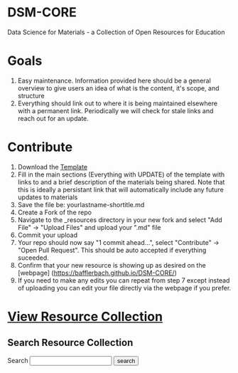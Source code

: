 # DSM-CORE
Data Science for Materials - a Collection of Open Resources for Education

# Goals
1. Easy maintenance. Information provided here should be a general overview to give users an idea of what is the content, it's scope, and structure
2. Everything should link out to where it is being maintained elsewhere with a permanent link. Periodically we will check for stale links and reach out for an update.

# Contribute
1. Download the [Template](https://github.com/bafflerbach/DSM-CORE/blob/main/template-resource.md)
3. Fill in the main sections (Everything with UPDATE) of the template with links to and a brief description of the materials being shared. Note that this is ideally a persistant link that will automatically include any future updates to materials
4. Save the file be: yourlastname-shortitle.md
5. Create a Fork of the repo
6. Navigate to the _resources directory in your new fork and select "Add File" -> "Upload Files" and upload your ".md" file
7. Commit your upload
8. Your repo should now say "1 commit ahead...", select "Contribute" -> "Open Pull Request". This should be auto accepted if everything suceeded.
9. Confirm that your new resource is showing up as desired on the [webpage] (https://bafflerbach.github.io/DSM-CORE/)
10. If you need to make any edits you can repeat from step 7 except instead of uploading you can edit your file directly via the webpage if you prefer.

# [View Resource Collection](https://bafflerbach.github.io/DSM-CORE/resource-collection)

## Search Resource Collection
<form action="{{ site.baseurl }}/search.html" method="get">
  <label for="search-box">Search</label>
  <input type="text" id="search-box" name="query">
  <input type="submit" value="search">
</form>
